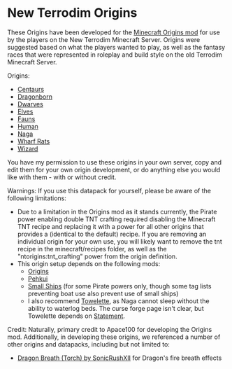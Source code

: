 # New Terrodim Origins

These Origins have been developed for the [Minecraft Origins mod](https://modrinth.com/mod/origins) for use by the players on the New Terrodim Minecraft Server. Origins were suggested based on what the players wanted to play, as well as the fantasy races that were represented in roleplay and build style on the old Terrodim Minecraft Server.

Origins:

* [Centaurs](https://github.com/OnyxXIII/New-Terrodim-Origins/wiki/Origin-‐-Centaurs)
* [Dragonborn](https://github.com/OnyxXIII/New-Terrodim-Origins/wiki/Origin-‐-Dragonborn)
* [Dwarves](https://github.com/OnyxXIII/New-Terrodim-Origins/wiki/Origin-‐-Dwarves)
* [Elves](https://github.com/OnyxXIII/New-Terrodim-Origins/wiki/Origin-‐-Elves)
* [Fauns](https://github.com/OnyxXIII/New-Terrodim-Origins/wiki/Origin-‐-Fauns)
* [Human](https://github.com/OnyxXIII/New-Terrodim-Origins/wiki/Origin-‐-Human)
* [Naga](https://github.com/OnyxXIII/New-Terrodim-Origins/wiki/Origin-‐-Naga)
* [Wharf Rats](https://github.com/OnyxXIII/New-Terrodim-Origins/wiki/Origin-‐-Wharf-Rats)
* [Wizard](https://github.com/OnyxXIII/New-Terrodim-Origins/wiki/Origin-‐-Wizard)


You have my permission to use these origins in your own server, copy and edit them for your own origin development, or do anything else you would like with them - with or without credit.

Warnings: If you use this datapack for yourself, please be aware of the following limitations:

- Due to a limitation in the Origins mod as it stands currently, the Pirate power enabling double TNT crafting required disabling the Minecraft TNT recipe and replacing it with a power for all other origins that provides a (identical to the default) recipe. If you are removing an individual origin for your own use, you will likely want to remove the tnt recipe in the minecraft/recipes folder, as well as the "ntorigins:tnt_crafting" power from the origin definition.
- This origin setup depends on the following mods:
   - [Origins](https://modrinth.com/mod/origins)
   - [Pehkui](https://www.curseforge.com/minecraft/mc-mods/pehkui)
   - [Small Ships](https://www.curseforge.com/minecraft/mc-mods/small-ships) (for some Pirate powers only, though some tag lists preventing boat use also prevent use of small ships)
   - I also recommend [Towelette](https://www.curseforge.com/minecraft/mc-mods/towelette/files), as Naga cannot sleep without the ability to waterlog beds. The curse forge page isn't clear, but Towelette depends on [Statement](https://www.curseforge.com/minecraft/mc-mods/statement).

Credit: Naturally, primary credit to Apace100 for developing the Origins mod. Additionally, in developing these origins, we referenced a number of other origins and datapacks, including but not limited to:
* [Dragon Breath (Torch) by SonicRushXII](https://www.planetminecraft.com/data-pack/dragon-breath-torch-datapack/) for Dragon's fire breath effects
